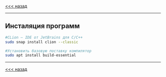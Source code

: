 [<<< назад](../../README.md)
***
## Инсталяция программ


```bash
#CLion — IDE от JetBrains для С/С++
sudo snap install clion --classic

#Установить базовую поставку компилятор
sudo apt install build-essential
```
---
[<<< назад](../../README.md)

